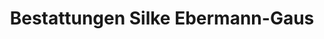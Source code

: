---
title: "Bestattungen Silke Ebermann-Gaus"
url: /peine/bestattungen-silke-ebermann-gaus/
shop: Bestattungen
---